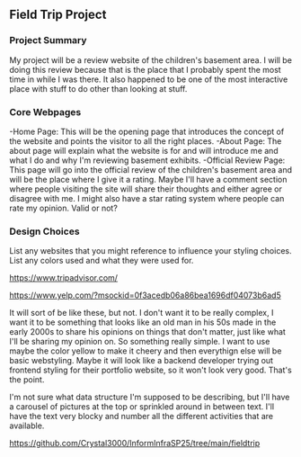 ## Field Trip Project

### Project Summary

My project will be a review website of the children's basement area. I will be doing this review because that is the place that I probably spent the most time in while I was there. It also happened to be one of the most interactive place with stuff to do other than looking at stuff.

### Core Webpages

-Home Page: This will be the opening page that introduces the concept of the website and points the visitor to all the right places.
-About Page: The about page will explain what the website is for and will introduce me and what I do and why I'm reviewing basement exhibits.
-Official Review Page: This page will go into the official review of the children's basement area and will be the place where I give it a rating. Maybe I'll have a comment section where people visiting the site will share their thoughts and either agree or disagree with me. I might also have a star rating system where people can rate my opinion. Valid or not?

### Design Choices

List any websites that you might reference to influence your styling choices. List any colors used and what they were used for.

https://www.tripadvisor.com/

https://www.yelp.com/?msockid=0f3acedb06a86bea1696df04073b6ad5

It will sort of be like these, but not. I don't want it to be really complex, I want it to be something that looks like an old man in his 50s made in the early 2000s to share his opinions on things that don't matter, just like what I'll be sharing my opinion on. So something really simple. I want to use maybe the color yellow to make it cheery and then everythign else will be basic webstyling. Maybe it will look like a backend developer trying out frontend styling for their portfolio website, so it won't look very good. That's the point.

I'm not sure what data structure I'm supposed to be describing, but I'll have a carousel of pictures at the top or sprinkled around in between text. I'll have the text very blocky and number all the different activities that are available.

https://github.com/Crystal3000/InformInfraSP25/tree/main/fieldtrip
